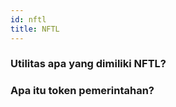 ```yaml
---
id: nftl
title: NFTL
---
```


### Utilitas apa yang dimiliki NFTL?

### Apa itu token pemerintahan?
